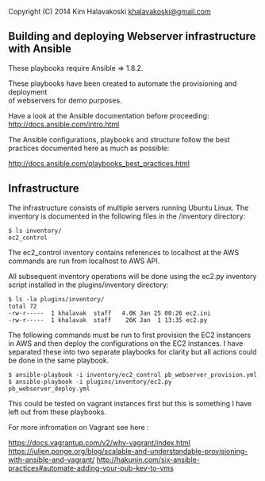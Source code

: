 Copyright (C) 2014 Kim Halavakoski khalavakoski@gmail.com

Building and deploying Webserver infrastructure with Ansible
-----------------------------------------------------------------------------
These playbooks require Ansible => 1.8.2.

These playbooks have been created to automate the provisioning and deployment  
of webservers for demo purposes. 

Have a look at the Ansible documentation before proceeding: 
http://docs.ansible.com/intro.html

The Ansible configurations, playbooks and structure follow the best practices 
documented here as much as possible: 

http://docs.ansible.com/playbooks_best_practices.html


Infrastructure
--------------

The infrastructure consists of multiple servers running Ubuntu Linux. 
The inventory is documented in the following files in the /inventory 
directory:

    $ ls inventory/
    ec2_control

The ec2_control inventory contains references to localhost at the AWS commands
are run from localhost to AWS API.

All subsequent inventory operations will be done using the ec2.py inventory
script installed in the plugins/inventory directory:

    $ ls -la plugins/inventory/
    total 72
    -rw-r-----  1 khalavak  staff   4.0K Jan 25 00:26 ec2.ini
    -rw-r-----  1 khalavak  staff    26K Jan  1 13:35 ec2.py


The following commands must be run to first provision the EC2 instancers in
AWS and then deploy the configurations on the EC2 instances. I have separated
these into two separate playbooks for clarity but all actions could be done
in the same playbook.

    $ ansible-playbook -i inventory/ec2_control pb_webserver_provision.yml
    $ ansible-playbook -i plugins/inventory/ec2.py  pb_webserver_deploy.yml


This could be tested on vagrant instances first but this is something I have 
left out from these playbooks.

For more infromation on Vagrant see here : 

https://docs.vagrantup.com/v2/why-vagrant/index.html
https://julien.ponge.org/blog/scalable-and-understandable-provisioning-with-ansible-and-vagrant/
http://hakunin.com/six-ansible-practices#automate-adding-your-pub-key-to-vms

